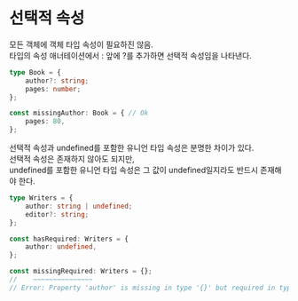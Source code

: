 # 선택적 속성
모든 객체에 객체 타입 속성이 필요하진 않음.  
타입의 속성 애너테이션에서 : 앞에 ?를 추가하면 선택적 속성임을 나타낸다.  

```typescript
type Book = {
    author?: string;
    pages: number;
};

const missingAuthor: Book = { // Ok
    pages: 80,
};
```
선택적 속성과 undefined를 포함한 유니언 타입 속성은 분명한 차이가 있다.  
선택적 속성은 존재하지 않아도 되지만,  
undefined를 포함한 유니언 타입 속성은 그 값이 undefined일지라도 반드시 존재해야 한다.
```typescript
type Writers = {
    author: string | undefined;
    editor?: string;
};

const hasRequired: Writers = {
    author: undefined,
};

const missingRequired: Writers = {};
//    ~~~~~~~~~~~~~~~
// Error: Property 'author' is missing in type '{}' but required in type 'Writers'.
```